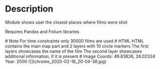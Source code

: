 <b></b>
# Description
Module shows user the closest places where films were shot
<p>Requires Pandas and Folium libraries</p>
# Note
For time constraints only 30000 films are used
# HTML
HTML contains the main map part and 2 layers with 10 circle markers
The first layers showcases the name of the film
The second layer showcases additional information, if it is present
# Image
Coords: 49.83826, 24.02324
Year: 2000
![](chrome_2020-02-18_20-04-38.jpg)
